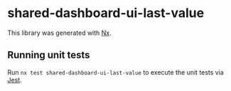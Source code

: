 # shared-dashboard-ui-last-value

This library was generated with [Nx](https://nx.dev).

## Running unit tests

Run `nx test shared-dashboard-ui-last-value` to execute the unit tests via [Jest](https://jestjs.io).
